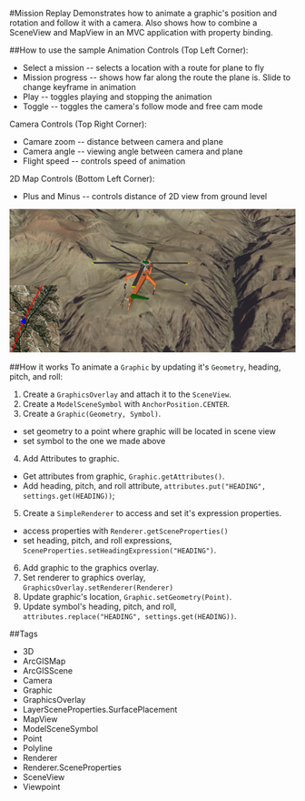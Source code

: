 #Mission Replay
Demonstrates how to animate a graphic's position and rotation and follow it with a camera. Also shows how to combine 
a SceneView and MapView in an MVC application with property binding.

##How to use the sample
Animation Controls (Top Left Corner):
  - Select a mission -- selects a location with a route for plane to fly
  - Mission progress -- shows how far along the route the plane is. Slide to change keyframe in animation
  - Play -- toggles playing and stopping the animation
  - Toggle -- toggles the camera's follow mode and free cam mode
  
Camera Controls (Top Right Corner):
  - Camare zoom -- distance between camera and plane
  - Camera angle -- viewing angle between camera and plane
  - Flight speed -- controls speed of animation
  
2D Map Controls (Bottom Left Corner):
  - Plus and Minus -- controls distance of 2D view from ground level

![](MissionReplay.png)


##How it works
To animate a `Graphic` by updating it's `Geometry`, heading, pitch, and roll:

1. Create a `GraphicsOverlay` and attach it to the `SceneView`.
2. Create a `ModelSceneSymbol` with `AnchorPosition.CENTER`.
3. Create a `Graphic(Geometry, Symbol)`.
  - set geometry to a point where graphic will be located in scene view
  - set symbol to the one we made above
4. Add Attributes to graphic.
  - Get attributes from graphic, `Graphic.getAttributes()`.
  - Add heading, pitch, and roll attribute, `attributes.put("HEADING", settings.get(HEADING))`;
5. Create a `SimpleRenderer` to access and set it's expression properties.
  - access properties with `Renderer.getSceneProperties()`
  - set heading, pitch, and roll expressions, `SceneProperties.setHeadingExpression("HEADING")`.
6. Add graphic to the graphics overlay.
7. Set renderer to graphics overlay, `GraphicsOverlay.setRenderer(Renderer)`
8. Update graphic's location, `Graphic.setGeometry(Point)`.
9. Update symbol's heading, pitch, and roll, `attributes.replace("HEADING", settings.get(HEADING))`.

##Tags
- 3D
- ArcGISMap
- ArcGISScene
- Camera
- Graphic
- GraphicsOverlay
- LayerSceneProperties.SurfacePlacement
- MapView
- ModelSceneSymbol
- Point
- Polyline
- Renderer
- Renderer.SceneProperties
- SceneView
- Viewpoint